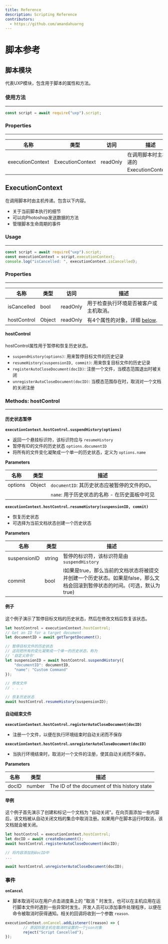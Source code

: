 ```yaml
---
title: Reference
description: Scripting Reference
contributors:
  - https://github.com/amandahuarng
---
```


# 脚本参考

## 脚本模块
代表UXP模块，包含用于脚本的属性和方法。

### 使用方法
---
```js
const script = await require("uxp").script;
```

### Properties

---

| 名称 | 类型 | 访问 | 描述 |
| --- | --- | --- | --- |
| executionContext | ExecutionContext | readOnly | 在调用脚本时主机传递的ExecutionContext。 |

## ExecutionContext
在调用脚本时由主机传递。包含以下内容。

- 关于当前脚本执行的细节
- 可以向Photoshop发送数据的方法
- 管理脚本生命周期的事件

### Usage

---

```jsx
const script = await require("uxp").script;
const executionContext = script.executionContext;
console.log("isCancelled: ", executionContext.isCancelled);
```

### Properties

---

| 名称        | 类型   | 访问     | 描述                                         |
| --- | --- | --- | --- |
| isCancelled | bool | readOnly | 用于检查执行环境是否被客户或主机取消。 |
| hostControl | Object | readOnly | 有4个属性的对象，详细 [below](#hostcontrol). |

#### hostControl
hostControl属性用于暂停和恢复历史状态。
* `suspendHistory(options)`: 用来暂停目标文件的历史记录
* `resumeHistory(suspensionID, commit)`: 用来恢复目标文件的历史记录
* `registerAutoCloseDocument(docID)`: 注册一个文件，当模态范围退出时被关闭
* `unregisterAutoCloseDocument(docID)`: 当模态范围存在时，取消对一个文档的关闭注册 


### Methods: hostControl
---
#### 历史状态暂停
**`executionContext.hostControl.suspendHistory(options)`**

- 返回一个悬挂标识符，该标识符应与 `resumeHistory`
- 暂停有ID的文件的历史状态 `options.documentID`
- 将所有的文件变化凝聚成一个单一的历史状态，定义为 `options.name`

**Parameters**

| 名称    | 类型   | 描述 |
| --- | --- | --- |
| options | Object | `documentID`: 其历史状态应被暂停的文件的ID。 |
| | | `name`: 用于历史状态的名称 - 在历史面板中可见 |

**`executionContext.hostControl.resumeHistory(suspensionID, commit)`**

- 恢复历史状态
- 可选择为当前文档状态创建一个历史状态

**Parameters**

| 名称         | 类型   | 描述                                                         |
| --- | --- | --- |
| suspensionID | string | 暂停的标识符，该标识符是由 `suspendHistory` |
| commit | bool | I如果是true，那么当前的文档状态将被提交并创建一个历史状态。如果是false，那么文档会回滚到暂停状态的时间。(可选，默认为 true) |

#### 例子
这个例子演示了暂停目标文档的历史状态，然后在修改文档后恢复该状态。
```js
let hostControl = executionContext.hostControl;
// Get an ID for a target document
let documentID = await getTargetDocument();

// 暂停目标文件的历史状态
// 这将把所有的变化凝聚成一个单一的历史状态，称为
// '自定义命令'
let suspensionID = await hostControl.suspendHistory({
    "documentID": documentID,
    "name": "Custom Command"
});

// 修改文件
// . . .

// 恢复历史状态
await hostControl.resumeHistory(suspensionID);
```

#### 自动结束文件
**`executionContext.hostControl.registerAutoCloseDocument(docID)`**

- 注册一个文件，以便在执行环境结束时自动关闭而不保存

**`executionContext.hostControl.unregisterAutoCloseDocument(docID)`**

- 当执行环境结束时，取消对一个文件的注册，使其自动关闭而不保存。

**Parameters**

| 名称  | 类型   | 描述                                         |
| --- | --- | --- |
| docID | number | The ID of the document of this history state |

#### 举例
这个例子首先演示了创建和标记一个文档为 "自动关闭"。在向页面添加一些内容后，该文档被从自动关闭文档的集合中取消注册。如果用户在脚本运行时取消，该文档就会被关闭。
```js
let hostControl = executionContext.hostControl;
let docID = await createDocument();
await hostControl.registerAutoCloseDocument(docID);

// 将内容添加到docID中
...

await hostControl.unregisterAutoCloseDocument(docID);
```


### 事件

**`onCancel`**

* 脚本取消可以在用户点击进度条上的 "取消 " 时发生，也可以在主机应用在运行脚本文件时遇到一些异常时发生。开发人员可以添加事件处理程序，以便在命令被取消时获得通知。相关的回调将收到一个参数 `reason`. 

```jsx
executionContext.onCancel.addListener((reason) => {
		// 原因将是主机在取消时设置的一个json对象
		reject("Script Cancelled");
});
```